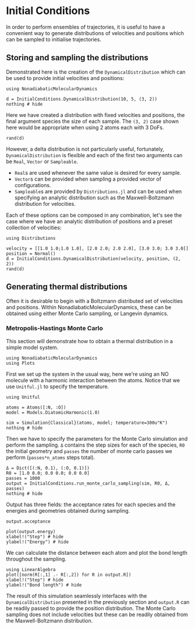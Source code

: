 # Initial Conditions

In order to perform ensembles of trajectories, it is useful to have a convenient way
to generate distributions of velocities and positions which can be sampled to
initialise trajectories.

## Storing and sampling the distributions
Demonstrated here is the creation of the `DynamicalDistribution` which can be used to
provide initial velocities and positions:
```@setup distribution
using NonadiabaticMolecularDynamics
```
```@example distribution
d = InitialConditions.DynamicalDistribution(10, 5, (3, 2))
nothing # hide
``` 
Here we have created a distribution with fixed velocities and positions,
the final argument species the size of each sample.
The `(3, 2)` case shown here would be appropriate when using 2 atoms each with 3 DoFs.
```@repl distribution
rand(d)
```

However, a delta distribution is not particularly useful, fortunately, `DynamicalDistribution`
is flexible and each of the first two arguments can be `Real`, `Vector` or `Sampleable`.

- `Real`s are used whenever the same value is desired for every sample.
- `Vector`s can be provided when sampling a provided vector of configurations.
- `Sampleable`s are provided by `Distributions.jl` and can be used when specifying an
    analytic distribution such as the Maxwell-Boltzmann distribution for velocities.

Each of these options can be composed in any combination, let's see the case where we have
an analytic distribution of positions and a preset collection of velocities:
```@example distribution
using Distributions

velocity = [[1.0 1.0;1.0 1.0], [2.0 2.0; 2.0 2.0], [3.0 3.0; 3.0 3.0]] 
position = Normal()
d = InitialConditions.DynamicalDistribution(velocity, position, (2, 2))
rand(d)
``` 

## Generating thermal distributions
Often it is desirable to begin with a Boltzmann distributed set of velocities and positions.
Within NonadiabaticMolecularDynamics, these can be obtained using either Monte Carlo sampling,
or Langevin dynamics.

### Metropolis-Hastings Monte Carlo
This section will demonstrate how to obtain a thermal distribution in a simple
model system.

```@setup monte
using NonadiabaticMolecularDynamics
using Plots
```
First we set up the system in the usual way, here we're using an NO molecule with
a harmonic interaction between the atoms.
Notice that we use `Unitful.jl` to specify the temperature.
```@example monte
using Unitful

atoms = Atoms([:N, :O])
model = Models.DiatomicHarmonic(1.0)

sim = Simulation{Classical}(atoms, model; temperature=300u"K")
nothing # hide
```

Then we have to specify the parameters for the Monte Carlo simulation and perform the sampling.
`Δ` contains the step sizes for each of the species, `R0` the initial geometry and `passes` the
number of monte carlo passes we perform (`passes*n_atoms` steps total).
```@example monte
Δ = Dict([(:N, 0.1), (:O, 0.1)])
R0 = [1.0 0.0; 0.0 0.0; 0.0 0.0]
passes = 1000
output = InitialConditions.run_monte_carlo_sampling(sim, R0, Δ, passes)
nothing # hide
```

Output has three fields: the acceptance rates for each species and the energies and geometries
obtained during sampling.
```@repl monte
output.acceptance
```
```@example monte
plot(output.energy)
xlabel!("Step") # hide
ylabel!("Energy") # hide
```

We can calculate the distance between each atom and plot the bond length throughout the sampling.
```@example monte
using LinearAlgebra
plot([norm(R[:,1] .- R[:,2]) for R in output.R])
xlabel!("Step") # hide
ylabel!("Bond length") # hide
```

The result of this simulation seamlessly interfaces with the `DynamicalDistribution`
presented in the previously section and `output.R` can be readily passed to provide
the position distribution.
The Monte Carlo sampling does not include velocities but these can be readily
obtained from the Maxwell-Boltzmann distribution.
